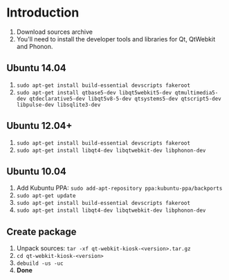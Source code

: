 # Introduction #

  1. Download sources archive
  1. You'll need to install the developer tools and libraries for Qt, QtWebkit and Phonon.

## Ubuntu 14.04 ##

  1. `sudo apt-get install build-essential devscripts fakeroot`
  1. `sudo apt-get install qtbase5-dev libqt5webkit5-dev qtmultimedia5-dev qtdeclarative5-dev libqt5v8-5-dev qtsystems5-dev qtscript5-dev libpulse-dev libsqlite3-dev`

## Ubuntu 12.04+ ##

  1. `sudo apt-get install build-essential devscripts fakeroot`
  1. `sudo apt-get install libqt4-dev libqtwebkit-dev libphonon-dev`

## Ubuntu 10.04 ##

  1. Add Kubuntu PPA: `sudo add-apt-repository ppa:kubuntu-ppa/backports`
  1. `sudo apt-get update`
  1. `sudo apt-get install build-essential devscripts fakeroot`
  1. `sudo apt-get install libqt4-dev libqtwebkit-dev libphonon-dev`

## Create package ##

  1. Unpack sources: `tar -xf qt-webkit-kiosk-<version>.tar.gz`
  1. `cd qt-webkit-kiosk-<version>`
  1. `debuild -us -uc`
  1. **Done**